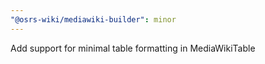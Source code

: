```yaml
---
"@osrs-wiki/mediawiki-builder": minor
---
```


Add support for minimal table formatting in MediaWikiTable
